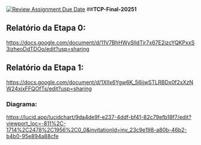 [![Review Assignment Due Date](https://classroom.github.com/assets/deadline-readme-button-22041afd0340ce965d47ae6ef1cefeee28c7c493a6346c4f15d667ab976d596c.svg)](https://classroom.github.com/a/zli9RIbW)
##**TCP-Final-20251**

## Relatório da Etapa 0:
https://docs.google.com/document/d/11V7BhHWySlldTjr7x67E2izcYQKPxxS3izheoDdTDOo/edit?usp=sharing

## Relatório da Etapa 1:
https://docs.google.com/document/d/1XlIx6Ygw6K_56ijwSTLRBDx0f2xXzNW24xjxFFQOfTs/edit?usp=sharing

### Diagrama:
https://lucid.app/lucidchart/9da4de9f-e237-4ddf-bf41-82c79efb18f7/edit?viewport_loc=-811%2C-1714%2C2478%2C1956%2C0_0&invitationId=inv_23c9e198-a80b-46b2-b4b0-95e894a88cfe
